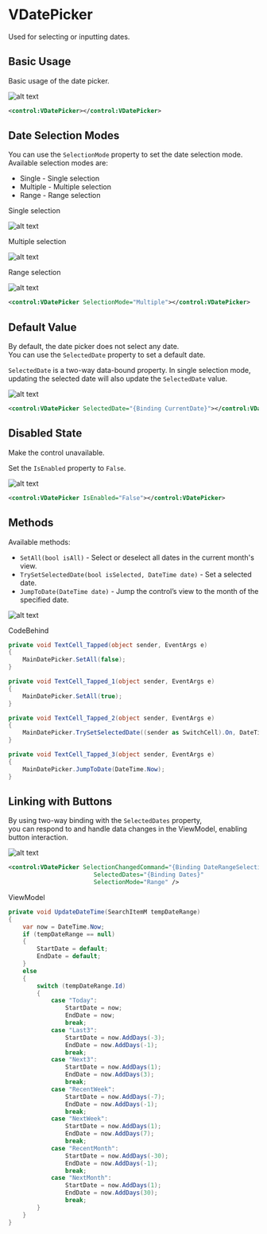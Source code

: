 # VDatePicker

Used for selecting or inputting dates.

## Basic Usage

Basic usage of the date picker.

![alt text](assets/image-58.png)

```xml
<control:VDatePicker></control:VDatePicker>
```

## Date Selection Modes

You can use the `SelectionMode` property to set the date selection mode.  
Available selection modes are:

* Single - Single selection
* Multiple - Multiple selection
* Range - Range selection

Single selection

![alt text](assets/recording-7.gif)

Multiple selection

![alt text](assets/recording-8.gif)

Range selection

![alt text](assets/recording-9.gif)

```xml
<control:VDatePicker SelectionMode="Multiple"></control:VDatePicker>
```

## Default Value

By default, the date picker does not select any date.  
You can use the `SelectedDate` property to set a default date.

`SelectedDate` is a two-way data-bound property. In single selection mode, updating the selected date will also update the `SelectedDate` value.

![alt text](assets/image-57.png)

```xml
<control:VDatePicker SelectedDate="{Binding CurrentDate}"></control:VDatePicker>
```

## Disabled State

Make the control unavailable.

Set the `IsEnabled` property to `False`.

![alt text](assets/image-59.png)

```xml
<control:VDatePicker IsEnabled="False"></control:VDatePicker>
```

## Methods

Available methods:

* `SetAll(bool isAll)` - Select or deselect all dates in the current month's view.
* `TrySetSelectedDate(bool isSelected, DateTime date)` - Set a selected date.
* `JumpToDate(DateTime date)` - Jump the control’s view to the month of the specified date.

![alt text](assets/recording-10.gif)

CodeBehind

```csharp
private void TextCell_Tapped(object sender, EventArgs e)
{
    MainDatePicker.SetAll(false);
}

private void TextCell_Tapped_1(object sender, EventArgs e)
{
    MainDatePicker.SetAll(true);
}

private void TextCell_Tapped_2(object sender, EventArgs e)
{
    MainDatePicker.TrySetSelectedDate((sender as SwitchCell).On, DateTime.Now);
}

private void TextCell_Tapped_3(object sender, EventArgs e)
{
    MainDatePicker.JumpToDate(DateTime.Now);
}
```

## Linking with Buttons

By using two-way binding with the `SelectedDates` property,  
you can respond to and handle data changes in the ViewModel, enabling button interaction.

![alt text](assets/recording-11.gif)

```xml
<control:VDatePicker SelectionChangedCommand="{Binding DateRangeSelectionChangedCommand}"
                        SelectedDates="{Binding Dates}"
                        SelectionMode="Range" />
```

ViewModel

```csharp
private void UpdateDateTime(SearchItemM tempDateRange)
{
    var now = DateTime.Now;
    if (tempDateRange == null)
    {
        StartDate = default;
        EndDate = default;
    }
    else
    {
        switch (tempDateRange.Id)
        {
            case "Today":
                StartDate = now;
                EndDate = now;
                break;
            case "Last3":
                StartDate = now.AddDays(-3);
                EndDate = now.AddDays(-1);
                break;
            case "Next3":
                StartDate = now.AddDays(1);
                EndDate = now.AddDays(3);
                break;
            case "RecentWeek":
                StartDate = now.AddDays(-7);
                EndDate = now.AddDays(-1);
                break;
            case "NextWeek":
                StartDate = now.AddDays(1);
                EndDate = now.AddDays(7);
                break;
            case "RecentMonth":
                StartDate = now.AddDays(-30);
                EndDate = now.AddDays(-1);
                break;
            case "NextMonth":
                StartDate = now.AddDays(1);
                EndDate = now.AddDays(30);
                break;
        }
    }
}
```